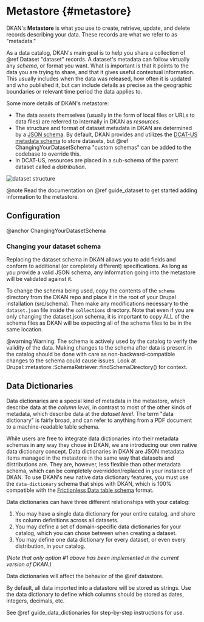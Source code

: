 # Metastore {#metastore}

DKAN's **Metastore** is what you use to create, retrieve, update, and delete records describing your data. These records are what we refer to as "metadata."

As a data catalog, DKAN's main goal is to help you share a collection of @ref Dataset "dataset" records. A dataset's metadata can follow virtually any _schema_, or format you want. What is important is that it points to the data you are trying to share, and that it gives useful contextual information. This usually includes when the data was released, how often it is updated and who published it, but can include details as precise as the geographic boundaries or relevant time period the data applies to.

Some more details of DKAN's metastore:

* The data assets themselves (usually in the form of local files or URLs to data files) are referred to internally in DKAN as _resources_.
* The structure and format of dataset metadata in DKAN are determined by a [JSON schema](https://json-schema.org/). By default, DKAN provides and utilizes the [DCAT-US metadata schema](https://resources.data.gov/resources/dcat-us/) to store datasets, but @ref ChangingYourDatasetSchema "custom schemas" can be added to the codebase to override this.
* In DCAT-US, resources are placed in a sub-schema of the parent dataset called a *distribution*.

![dataset structure](https://project-open-data.cio.gov/v1.1/schema-diagram.svg)

@note
  Read the documentation on @ref guide_dataset to get started adding information to the metastore.

## Configuration
@anchor ChangingYourDatasetSchema

### Changing your dataset schema

Replacing the dataset schema in DKAN allows you to add fields and conform to additional (or completely different) specifications. As long as you provide a valid JSON schema, any information going into the metastore will be validated against it.

To change the schema being used, copy the contents of the `schema` directory from the DKAN repo and place it in the root of your Drupal installation (src/schema). Then make any modifications necessary to the `dataset.json` file inside the `collections` directory. Note that even if you are only changing the dataset.json schema, it is important to copy ALL of the schema files as DKAN will be expecting all of the schema files to be in the same location.

@warning
  Warning: The schema is actively used by the catalog to verify the validity of the data. Making changes to the schema after data is present in the catalog should be done with care as non-backward-compatible changes to the schema could cause issues. Look at Drupal::metastore::SchemaRetriever::findSchemaDirectory() for context.

## Data Dictionaries

Data dictionaries are a special kind of metadata in the metastore, which describe data at the _column level_, in contrast to most of the other kinds of metadata, which describe data at the _dataset level_. The term "data dictionary" is fairly broad, and can refer to anything from a PDF document to a machine-readable table schema.

While users are free to integrate data dictionaries into their metadata schemas in any way they chose in DKAN, we are introducing our own native data dictionary concept. Data dictionaries in DKAN are JSON metadata items managed in the metastore in the same way that datasets and distributions are. They are, however, less flexible than other metadata schema, which can be completely overridden/replaced in your instance of DKAN. To use DKAN's new native data dictionary features, you must use the `data-dictionary` schema that ships with DKAN, which is 100% compatible with the [Frictionless Data table schema](https://specs.frictionlessdata.io/table-schema/) format.

Data dictionaries can have three different relationships with your catalog:

1. You may have a single data dictionary for your entire catalog, and share its column definitions across all datasets.
2. You may define a set of domain-specific data dictionaries for your catalog, which you can chose between when creating a dataset.
3. You may define one data dictionary for every dataset, or even every distribution, in your catalog.

_(Note that only option #1 above has been implemented in the current version of DKAN.)_

Data dictionaries will affect the behavior of the @ref datastore.

By default, all data imported into a datastore will be stored as strings. Use the data dictionary to define which columns should be stored as dates, integers, decimals, etc.

See @ref guide_data_dictionaries for step-by-step instructions for use.
